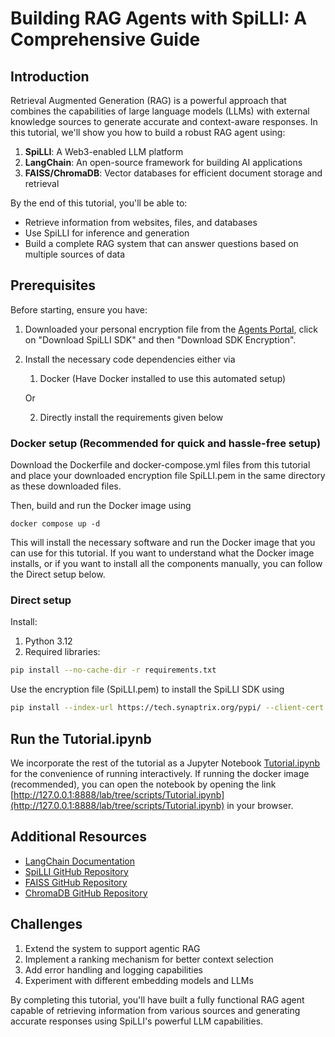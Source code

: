 # Building RAG Agents with SpiLLI: A Comprehensive Guide

## Introduction

Retrieval Augmented Generation (RAG) is a powerful approach that combines the capabilities of large language models (LLMs) with external knowledge sources to generate accurate and context-aware responses. In this tutorial, we'll show you how to build a robust RAG agent using:

1. **SpiLLI**: A Web3-enabled LLM platform
2. **LangChain**: An open-source framework for building AI applications
3. **FAISS/ChromaDB**: Vector databases for efficient document storage and retrieval

By the end of this tutorial, you'll be able to:
- Retrieve information from websites, files, and databases
- Use SpiLLI for inference and generation
- Build a complete RAG system that can answer questions based on multiple sources of data

## Prerequisites

Before starting, ensure you have:

1. Downloaded your personal encryption file from the [Agents Portal](https://agents.synaptrix.org/dechat), click on "Download SpiLLI SDK" and then "Download SDK Encryption".

2. Install the necessary code dependencies either via 
    1. Docker (Have Docker installed to use this automated setup)

    Or 

    2. Directly install the requirements given below

### Docker setup (Recommended for quick and hassle-free setup)

Download the Dockerfile and docker-compose.yml files from this tutorial and place your downloaded encryption file SpiLLI.pem in the same directory as these downloaded files.

Then, build and run the Docker image using 
```
docker compose up -d
```
This will install the necessary software and run the Docker image that you can use for this tutorial. If you want to understand what the Docker image installs, or if you want to install all the components manually, you can follow the Direct setup below.

### Direct setup

Install:
1. Python 3.12
2. Required libraries:
```bash
pip install --no-cache-dir -r requirements.txt
```
Use the encryption file (SpiLLI.pem) to install the SpiLLI SDK using
```bash
pip install --index-url https://tech.synaptrix.org/pypi/ --client-cert ./SpiLLI.pem --upgrade SpiLLI
```

## Run the Tutorial.ipynb

We incorporate the rest of the tutorial as a Jupyter Notebook [Tutorial.ipynb](scripts/Tutorial.ipynb) for the convenience of running interactively. If running the docker image (recommended), you can open the notebook by opening the link [http://127.0.0.1:8888/lab/tree/scripts/Tutorial.ipynb](http://127.0.0.1:8888/lab/tree/scripts/Tutorial.ipynb) in your browser.

## Additional Resources

- [LangChain Documentation](https://python.langchain.com/)
- [SpiLLI GitHub Repository](https://github.com/synaptrixai/SpiLLI)
- [FAISS GitHub Repository](https://github.com/facebookresearch/faiss)
- [ChromaDB GitHub Repository](https://github.com/chroma-core/chroma)

## Challenges

1. Extend the system to support agentic RAG
2. Implement a ranking mechanism for better context selection
3. Add error handling and logging capabilities
4. Experiment with different embedding models and LLMs

By completing this tutorial, you'll have built a fully functional RAG agent capable of retrieving information from various sources and generating accurate responses using SpiLLI's powerful LLM capabilities.
